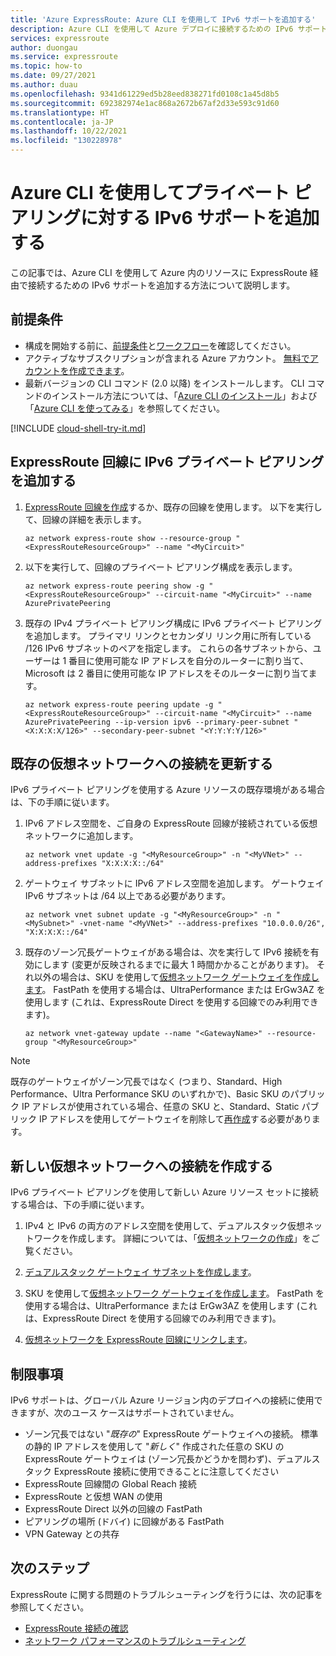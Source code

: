 ```yaml
---
title: 'Azure ExpressRoute: Azure CLI を使用して IPv6 サポートを追加する'
description: Azure CLI を使用して Azure デプロイに接続するための IPv6 サポートを追加する方法について説明します。
services: expressroute
author: duongau
ms.service: expressroute
ms.topic: how-to
ms.date: 09/27/2021
ms.author: duau
ms.openlocfilehash: 9341d61229ed5b28eed838271fd0108c1a45d8b5
ms.sourcegitcommit: 692382974e1ac868a2672b67af2d33e593c91d60
ms.translationtype: HT
ms.contentlocale: ja-JP
ms.lasthandoff: 10/22/2021
ms.locfileid: "130228978"
---
```

# <a name="add-ipv6-support-for-private-peering-using-azure-cli"></a>Azure CLI を使用してプライベート ピアリングに対する IPv6 サポートを追加する

この記事では、Azure CLI を使用して Azure 内のリソースに ExpressRoute 経由で接続するための IPv6 サポートを追加する方法について説明します。

## <a name="prerequisites"></a>前提条件

* 構成を開始する前に、[前提条件](expressroute-prerequisites.md)と[ワークフロー](expressroute-workflows.md)を確認してください。
* アクティブなサブスクリプションが含まれる Azure アカウント。 [無料でアカウントを作成できます](https://azure.microsoft.com/free/?WT.mc_id=A261C142F)。
* 最新バージョンの CLI コマンド (2.0 以降) をインストールします。 CLI コマンドのインストール方法については、「[Azure CLI のインストール](/cli/azure/install-azure-cli)」および「[Azure CLI を使ってみる](/cli/azure/get-started-with-azure-cli)」を参照してください。

[!INCLUDE [cloud-shell-try-it.md](../../includes/cloud-shell-try-it.md)]

## <a name="add-ipv6-private-peering-to-your-expressroute-circuit"></a>ExpressRoute 回線に IPv6 プライベート ピアリングを追加する

1. [ExpressRoute 回線を作成](howto-circuit-cli.md)するか、既存の回線を使用します。 以下を実行して、回線の詳細を表示します。

    ```azurecli-interactive
    az network express-route show --resource-group "<ExpressRouteResourceGroup>" --name "<MyCircuit>"
    ```

2. 以下を実行して、回線のプライベート ピアリング構成を表示します。

    ```azurecli-interactive
    az network express-route peering show -g "<ExpressRouteResourceGroup>" --circuit-name "<MyCircuit>" --name AzurePrivatePeering
    ```

3. 既存の IPv4 プライベート ピアリング構成に IPv6 プライベート ピアリングを追加します。 プライマリ リンクとセカンダリ リンク用に所有している /126 IPv6 サブネットのペアを指定します。 これらの各サブネットから、ユーザーは 1 番目に使用可能な IP アドレスを自分のルーターに割り当て、Microsoft は 2 番目に使用可能な IP アドレスをそのルーターに割り当てます。

    ```azurecli-interactive
    az network express-route peering update -g "<ExpressRouteResourceGroup>" --circuit-name "<MyCircuit>" --name AzurePrivatePeering --ip-version ipv6 --primary-peer-subnet "<X:X:X:X/126>" --secondary-peer-subnet "<Y:Y:Y:Y/126>"
    ```

## <a name="update-your-connection-to-an-existing-virtual-network"></a>既存の仮想ネットワークへの接続を更新する

IPv6 プライベート ピアリングを使用する Azure リソースの既存環境がある場合は、下の手順に従います。

1. IPv6 アドレス空間を、ご自身の ExpressRoute 回線が接続されている仮想ネットワークに追加します。

    ```azurecli-interactive
    az network vnet update -g "<MyResourceGroup>" -n "<MyVNet>" --address-prefixes "X:X:X:X::/64"
    ```

3. ゲートウェイ サブネットに IPv6 アドレス空間を追加します。 ゲートウェイ IPv6 サブネットは /64 以上である必要があります。

    ```azurecli-interactive
    az network vnet subnet update -g "<MyResourceGroup>" -n "<MySubnet>" -vnet-name "<MyVNet>" --address-prefixes "10.0.0.0/26", "X:X:X:X::/64"
    ```

4. 既存のゾーン冗長ゲートウェイがある場合は、次を実行して IPv6 接続を有効にします (変更が反映されるまでに最大 1 時間かかることがあります)。 それ以外の場合は、SKU を使用して[仮想ネットワーク ゲートウェイを作成します](expressroute-howto-add-gateway-resource-manager.md)。 FastPath を使用する場合は、UltraPerformance または ErGw3AZ を使用します (これは、ExpressRoute Direct を使用する回線でのみ利用できます)。

    ```azurecli-interactive
    az network vnet-gateway update --name "<GatewayName>" --resource-group "<MyResourceGroup>"
    ```
>[!NOTE]
> 既存のゲートウェイがゾーン冗長ではなく (つまり、Standard、High Performance、Ultra Performance SKU のいずれかで)、Basic SKU のパブリック IP アドレスが使用されている場合、任意の SKU と、Standard、Static パブリック IP アドレスを使用してゲートウェイを削除して[再作成](expressroute-howto-add-gateway-resource-manager.md#add-a-gateway)する必要があります。

## <a name="create-a-connection-to-a-new-virtual-network"></a>新しい仮想ネットワークへの接続を作成する

IPv6 プライベート ピアリングを使用して新しい Azure リソース セットに接続する場合は、下の手順に従います。

1. IPv4 と IPv6 の両方のアドレス空間を使用して、デュアルスタック仮想ネットワークを作成します。 詳細については、「[仮想ネットワークの作成](../virtual-network/quick-create-cli.md)」をご覧ください。

2. [デュアルスタック ゲートウェイ サブネットを作成します](expressroute-howto-add-gateway-resource-manager.md#add-a-gateway)。

3. SKU を使用して[仮想ネットワーク ゲートウェイを作成します](expressroute-howto-add-gateway-resource-manager.md#add-a-gateway)。 FastPath を使用する場合は、UltraPerformance または ErGw3AZ を使用します (これは、ExpressRoute Direct を使用する回線でのみ利用できます)。

4. [仮想ネットワークを ExpressRoute 回線にリンクします](howto-linkvnet-cli.md)。

## <a name="limitations"></a>制限事項
IPv6 サポートは、グローバル Azure リージョン内のデプロイへの接続に使用できますが、次のユース ケースはサポートされていません。

* ゾーン冗長ではない "*既存の*" ExpressRoute ゲートウェイへの接続。 標準の静的 IP アドレスを使用して "*新しく*" 作成された任意の SKU の ExpressRoute ゲートウェイは (ゾーン冗長かどうかを問わず)、デュアルスタック ExpressRoute 接続に使用できることに注意してください
* ExpressRoute 回線間の Global Reach 接続
* ExpressRoute と仮想 WAN の使用
* ExpressRoute Direct 以外の回線の FastPath
* ピアリングの場所 (ドバイ) に回線がある FastPath
* VPN Gateway との共存

## <a name="next-steps"></a>次のステップ

ExpressRoute に関する問題のトラブルシューティングを行うには、次の記事を参照してください。

* [ExpressRoute 接続の確認](expressroute-troubleshooting-expressroute-overview.md)
* [ネットワーク パフォーマンスのトラブルシューティング](expressroute-troubleshooting-network-performance.md)
